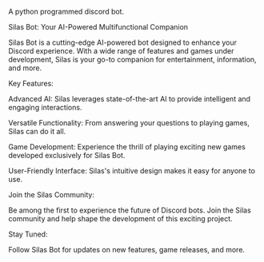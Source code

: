 A python programmed discord bot.

Silas Bot: Your AI-Powered Multifunctional Companion

Silas Bot is a cutting-edge AI-powered bot designed to enhance your Discord experience. With a wide range of features and games under development, Silas is your go-to companion for entertainment, information, and more.

Key Features:

Advanced AI: Silas leverages state-of-the-art AI to provide intelligent and engaging interactions.

Versatile Functionality: From answering your questions to playing games, Silas can do it all.

Game Development: Experience the thrill of playing exciting new games developed exclusively for Silas Bot.

User-Friendly Interface: Silas's intuitive design makes it easy for anyone to use.

Join the Silas Community:

Be among the first to experience the future of Discord bots. Join the Silas community and help shape the development of this exciting project.

Stay Tuned:

Follow Silas Bot for updates on new features, game releases, and more.
